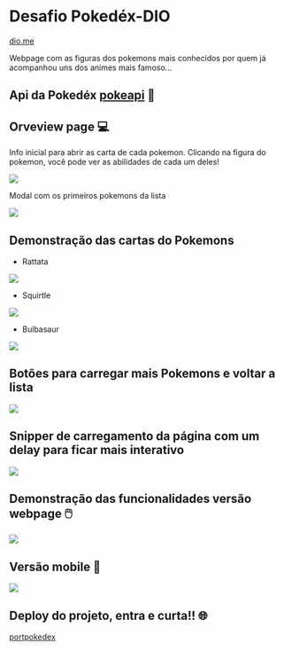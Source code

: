 # Desafio Pokedéx-DIO

[dio.me](https://www.dio.me/)

Webpage com as figuras dos pokemons mais conhecidos por quem já acompanhou uns dos animes mais famoso...

## Api da Pokedéx [pokeapi](https://pokeapi.co/) :link:

## Orveview page :computer:

Info inicial para abrir as carta de cada pokemon. Clicando na figura do pokemon, você pode ver as abilidades de cada um deles!

![](https://github.com/MVinicius3091/pokedex-dio/blob/master/assets/images/infomobile.png)

Modal com os primeiros pokemons da lista 

![](https://github.com/MVinicius3091/pokedex-dio/blob/master/assets/images/fullpage.png)

## Demonstração das cartas do Pokemons

- Rattata

![](https://github.com/MVinicius3091/pokedex-dio/blob/master/assets/images/cardpokemon-one.png)

- Squirtle



![](https://github.com/MVinicius3091/pokedex-dio/blob/master/assets/images/cardpokemon-two.png)

- Bulbasaur

![](https://github.com/MVinicius3091/pokedex-dio/blob/master/assets/images/cardpokemon-three.png)

## Botões para carregar mais Pokemons e voltar a lista



![](https://github.com/MVinicius3091/pokedex-dio/blob/master/assets/images/buttons.png)

## Snipper de carregamento da página com um delay para ficar mais interativo

![](https://github.com/MVinicius3091/pokedex-dio/blob/master/assets/images/snipper.png)

## Demonstração das funcionalidades  versão webpage :computer_mouse:

![](https://github.com/MVinicius3091/pokedex-dio/blob/master/assets/images/modalgif.gif)

## Versão mobile :iphone:

![](https://github.com/MVinicius3091/pokedex-dio/blob/master/assets/images/modalmobile.gif)

## Deploy do projeto, entra e curta!! 🌐
[portpokedex](https://portpokedex.netlify.app/)


